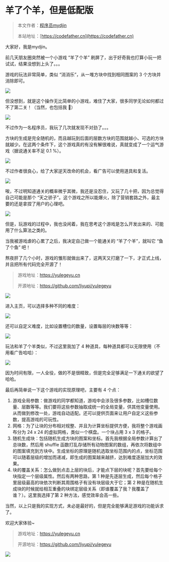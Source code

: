 # 羊了个羊，但是低配版

> 本文作者：[程序员mydjin](https://yuyuanweb.feishu.cn/wiki/Abldw5WkjidySxkKxU2cQdAtnah)
>
> 本站地址：[https://codefather.cn](https://codefather.cn)

大家好，我是mydjin。

前几天朋友圈突然被一个小游戏 “羊了个羊” 刷屏了，出于好奇我也打算小玩一把试试，结果没想到上头了。。。

游戏的玩法非常简单，类似 “消消乐”，从一堆方块中找到相同图案的 3 个方块并消除即可。

![](https://pic.yupi.icu/5563/202311090810553.png)

但没想到，就是这个操作无比简单的小游戏，难住了大家，很多同学无论如何都过不了第二关！（当然，也包括我 🐶）

![](https://pic.yupi.icu/5563/202311090810704.png)

不过作为一名程序员，我玩了几次就发现不对劲了。。。

方块的生成是完全随机的，而且越玩到后面的层数方块的范围就越小、可选的方块就越少。在这两个条件下，这个游戏真的有没有解很难说，真就变成了一个运气游戏（据说通关率不足 0.1 %）。

![](https://pic.yupi.icu/5563/202311090810685.png)

不过作者很良心，给了大家逆天改命的机会，看广告可以使用道具和复活。

![](https://pic.yupi.icu/5563/202311090810893.png)

唉，不过明知道通关的概率微乎其微，我还是没忍住，又玩了几十把，因为总觉得自己可能是那个 “天之骄子”。这个游戏之所以能爆火，除了营销套路之外，最主要的还是拿捏了用户的心理吧。

![](https://pic.yupi.icu/5563/202311090810716.png)

但是，玩游戏的过程中，我也没闲着，我在思考这个游戏是怎么开发出来的、可能用了什么算法之类的。

当我被游戏虐的心累了之后，我决定自己做一个能通关的 “羊了个羊”，就叫它 “鱼了个鱼” 吧！

熬夜肝了几个小时，游戏的雏形就做出来了，这两天又打磨了一下，才正式上线，并且把所有代码完全开源了！

> 游戏地址：https://yulegeyu.cn
>
> 开源地址：https://github.com/liyupi/yulegeyu

![](https://pic.yupi.icu/5563/202311090810669.png)

进入主页，可以选择多种不同的难度：

![](https://pic.yupi.icu/5563/202311090810060.png)

还可以自定义难度，比如设置槽位的数量，设置每层的块数等等：

![](https://pic.yupi.icu/5563/202311090810173.png)

玩法和羊了个羊类似，不过这里我加了 4 种道具，每种道具都可以无限使用（不用看广告哈哈）：

![](https://pic.yupi.icu/5563/202311090810137.png)

因为时间有限，一人全役，做的不是很精致，但是完全足够满足一下通关的欲望了哈哈。

最后再简单说一下这个游戏的实现原理吧，主要有 4 个点：

1. 游戏全局参数：做游戏的同学都知道，游戏中会涉及很多参数，比如槽位数量、层数等等。我们要将这些参数抽取成统一的全局变量，供其他变量使用。从而做到修改一处，游戏自动适配。还可以提供页面来让用户自定义这些参数，提高游戏的可玩性。
2. 网格：为了让块的分布相对规整、并且为计算坐标提供方便，我将整个游戏画布分为 24 x 24 的虚拟网格，类似一个棋盘。一个块占用 3 x 3 的格子。
3. 随机生成块：包括随机生成方块的图案和坐标。首先我根据全局参数计算出了总块数，然后用 shuffle 函数打乱存储所有动物图案的数组，再依次将数组中的图案填充到方块中。生成坐标的原理是随机选取坐标范围内的点，坐标范围可以随着层级的增加而递减，即生成的图案越来越挤，达到难度逐层加大的效果。
4. 块的覆盖关系：怎么做到点击上层的块后，才能点下层的块呢？首先要给每个块指定一个层级属性。然后有两种思路，第 1 种是先逐层生成，然后每个格子里层级最高的块依次判断其周围格子有没有块层级大于它；第 2 种是在随机生成块的时候就给相互重叠的块绑定层级关系（即谁覆盖了我？我覆盖了谁？）。这里我选择了第 2 种方法，感觉效率会高一些。

当然，以上只是我的实现方式，未必是最好的，但是完全能够满足游戏的功能诉求了。

欢迎大家体验~

> 游戏地址：https://yulegeyu.cn
>
> 开源地址：https://github.com/liyupi/yulegeyu

![](https://pic.yupi.icu/5563/202311090810816.jpeg)
